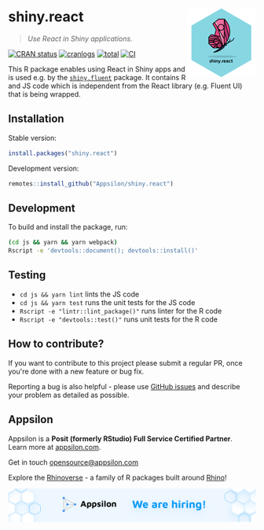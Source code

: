 # shiny.react <a href="https://appsilon.github.io/shiny.react/"><img src="man/figures/shiny-react.png" align="right" alt="shiny.react logo" style="height: 140px;"></a>

> _Use React in Shiny applications._

<!-- badges: start -->
[![CRAN
status](https://www.r-pkg.org/badges/version/shiny.react)](https://cran.r-project.org/package=shiny.react)
[![cranlogs](https://cranlogs.r-pkg.org/badges/shiny.react)](https://CRAN.R-project.org/package=shiny.react)
[![total](https://cranlogs.r-pkg.org/badges/grand-total/shiny.react)](https://CRAN.R-project.org/package=shiny.react)
[![CI](https://github.com/Appsilon/shiny.react/actions/workflows/ci.yaml/badge.svg)](https://github.com/Appsilon/shiny.react/actions/workflows/ci.yaml)
<!-- badges: end -->

This R package enables using React in Shiny apps and is used e.g. by the [`shiny.fluent`](https://appsilon.github.io/shiny.fluent/) package.
It contains R and JS code which is independent from the React library (e.g. Fluent UI) that is being wrapped.

## Installation

Stable version:

```r
install.packages("shiny.react")
```

Development version:

```r
remotes::install_github("Appsilon/shiny.react")
```

## Development

To build and install the package, run:
```sh
(cd js && yarn && yarn webpack)
Rscript -e 'devtools::document(); devtools::install()'
```

## Testing

* `cd js && yarn lint` lints the JS code
* `cd js && yarn test` runs the unit tests for the JS code
* `Rscript -e "lintr::lint_package()"` runs linter for the R code
* `Rscript -e "devtools::test()"` runs unit tests for the R code

## How to contribute?

If you want to contribute to this project please submit a regular PR, once you're done with a new feature or bug fix.

Reporting a bug is also helpful - please use [GitHub issues](https://github.com/Appsilon/shiny.react/issues) and describe your problem as detailed as possible.

## Appsilon

<img src="https://avatars0.githubusercontent.com/u/6096772" align="right" alt="" width="6%" />

Appsilon is a **Posit (formerly RStudio) Full Service Certified Partner**.<br/>
Learn more at [appsilon.com](https://www.appsilon.com/).

Get in touch [opensource@appsilon.com](mailto:opensource@appsilon.com)

Explore the [Rhinoverse](https://rhinoverse.dev) - a family of R packages built around [Rhino](https://appsilon.github.io/rhino/)!

<a href = "https://www.appsilon.com/careers" target="_blank"><img src="https://raw.githubusercontent.com/Appsilon/website-cdn/gh-pages/WeAreHiring1.png" alt="We are hiring!"/></a>
